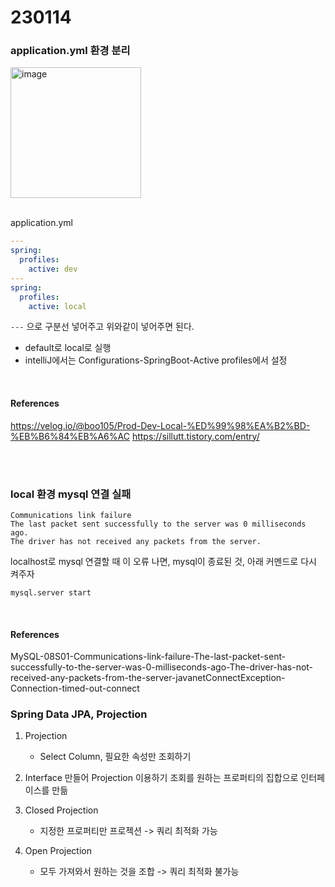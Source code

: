 # 230114

### application.yml 환경 분리

<img width="209" alt="image" src="https://user-images.githubusercontent.com/61377122/212475649-b87d849c-efe0-477d-8aa6-ba3efe7a79da.png">

<br/>
<br/>

application.yml

```yml
---
spring:
  profiles:
    active: dev
---
spring:
  profiles:
    active: local
```

`---` 으로 구분선 넣어주고 위와같이 넣어주면 된다.

- default로 local로 실행
- intelliJ에서는 Configurations-SpringBoot-Active profiles에서 설정

<br/>

#### References

https://velog.io/@boo105/Prod-Dev-Local-%ED%99%98%EA%B2%BD-%EB%B6%84%EB%A6%AC
https://sillutt.tistory.com/entry/

<br/>
<br/>

### local 환경 mysql 연결 실패

```
Communications link failure
The last packet sent successfully to the server was 0 milliseconds ago.
The driver has not received any packets from the server.
```

localhost로 mysql 연결할 때 이 오류 나면, mysql이 종료된 것, 아래 커멘드로 다시 켜주자

```
mysql.server start
```

<br/>

#### References

MySQL-08S01-Communications-link-failure-The-last-packet-sent-successfully-to-the-server-was-0-milliseconds-ago-The-driver-has-not-received-any-packets-from-the-server-javanetConnectException-Connection-timed-out-connect

### Spring Data JPA, Projection

1. Projection

   - Select Column, 필요한 속성만 조회하기

2. Interface 만들어 Projection 이용하기
   조회를 원하는 프로퍼티의 집합으로 인터페이스를 만듦

3. Closed Projection

   - 지정한 프로퍼티만 프로젝션 -> 쿼리 최적화 가능

4. Open Projection
   - 모두 가져와서 원하는 것을 조합 -> 쿼리 최적화 불가능
